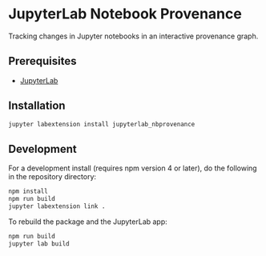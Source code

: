 # JupyterLab Notebook Provenance

Tracking changes in Jupyter notebooks in an interactive provenance graph.

## Prerequisites

* [JupyterLab](http://jupyterlab.readthedocs.io/en/latest/getting_started/installation.html)

## Installation

```bash
jupyter labextension install jupyterlab_nbprovenance
```

## Development

For a development install (requires npm version 4 or later), do the following in the repository directory:

```bash
npm install
npm run build
jupyter labextension link .
```

To rebuild the package and the JupyterLab app:

```bash
npm run build
jupyter lab build
```


